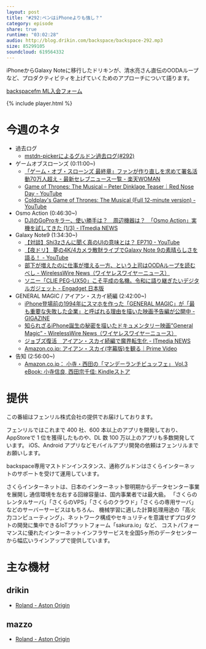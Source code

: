```yaml
---
layout: post
title: "#292:ペンはiPhoneよりも強し？"
category: episode
share: true
runtime: "03:02:28"
audio: http://blog.drikin.com/backspace/backspace-292.mp3
size: 85299105
soundcloud: 619564332
---
```


iPhoneからGalaxy Noteに移行したドリキンが、清水亮さん直伝のOODAループなど、プロダクティビティを上げていくためのアプローチについて語ります。

[backspacefm ML入会フォーム](http://backspace.us11.list-manage.com/subscribe?u=09c933bd3997c1d16dbed156a&id=84b6529b91)

{% include player.html %}


# 今週のネタ
* 過去ログ
  * [mstdn-pickerによるグルドン過去ログ(#292)](https://rbtnn.github.io/mstdn-picker/?instance=mstdn.guru&since_id=102114985855043731&max_id=102115933887353255)
* ゲームオブスローンズ (0:11:00~)
  * [「ゲーム・オブ・スローンズ 最終章」ファンが作り直しを求めて署名活動70万人超え - 最新セレブニュース一覧 - 楽天WOMAN](https://woman.infoseek.co.jp/news/celebrity/cinemacafenet_61595)
  * [Game of Thrones: The Musical – Peter Dinklage Teaser｜Red Nose Day - YouTube](https://www.youtube.com/watch?v=1URvDyzh8uI&list=RDJVqFkJ3suxQ&index=4)
  * [Coldplay's Game of Thrones: The Musical (Full 12-minute version) - YouTube](https://www.youtube.com/watch?v=zs7xO5P3Az4&list=RDJVqFkJ3suxQ&index=8)
* Osmo Action (0:46:30~)
  * [DJIのGoProキラー、使い勝手は？　周辺機器は？　「Osmo Action」実機を試してきた (1/3) - ITmedia NEWS](https://www.itmedia.co.jp/news/articles/1905/16/news139.html)
* Galaxy Note9 (1:34:30~)
  * [【対談】Shi3zさんに聞く真のUIの意味とは？ EP710 - YouTube](https://www.youtube.com/watch?v=29NrU8caedk)
  * [【夜ドリ】 夢の4K/4カメラ散財ライブでGalaxy Note 9の素晴らしさを語る！ - YouTube](https://youtu.be/vOvGF3tiGK8?t=1066)
  * [部下が増えたのに仕事が増える一方、という上司はOODAループを読むべし - WirelessWire News（ワイヤレスワイヤーニュース）](https://wirelesswire.jp/2019/05/70770/)
  * [ソニー「CLIE PEG-UX50」こそ平成の名機。令和に語り継ぎたいデジタルガジェット - Engadget 日本版](https://japanese.engadget.com/2019/04/30/clie-peg-ux50/)
* GENERAL MAGIC / アイアン・スカイ続編 (2:42:00~)
  * [iPhone登場前の1994年にスマホを作った「GENERAL MAGIC」が「最も重要な失敗した企業」と呼ばれる理由を描いた映画予告編が公開中 - GIGAZINE](https://gigazine.net/news/20180718-general-magic-trailer/)
  * [知られざるiPhone誕生の秘密を描いたドキュメンタリー映画”General Magic” - WirelessWire News（ワイヤレスワイヤーニュース）](https://wirelesswire.jp/2019/05/70830/)
  * [ジョブズ復活　アイアン・スカイ続編で魔界転生化 - ITmedia NEWS](https://www.itmedia.co.jp/news/articles/1905/17/news124.html)
  * [Amazon.co.jp: アイアン・スカイ(字幕版)を観る｜Prime Video](https://www.amazon.co.jp/gp/video/detail/B07JZJG7ZX)
* 告知 (2:56:00~)
  * [Amazon.co.jp： 小寺・西田の「マンデーランチビュッフェ」 Vol.3 eBook: 小寺信良, 西田宗千佳: Kindleストア](https://www.amazon.co.jp/%E5%B0%8F%E5%AF%BA%E3%83%BB%E8%A5%BF%E7%94%B0%E3%81%AE%E3%80%8C%E3%83%9E%E3%83%B3%E3%83%87%E3%83%BC%E3%83%A9%E3%83%B3%E3%83%81%E3%83%93%E3%83%A5%E3%83%83%E3%83%95%E3%82%A7%E3%80%8D-Vol-3-%E5%B0%8F%E5%AF%BA%E4%BF%A1%E8%89%AF-ebook/dp/B07RPLH5QN/)
  

# 提供

この番組はフェンリル株式会社の提供でお届けしております。

フェンリルではこれまで 400 社、600 本以上のアプリを開発しており、AppStoreで 1 位を獲得したものや、DL 数 100 万以上のアプリも多数開発しています。
iOS、Android アプリなどモバイルアプリ開発の依頼はフェンリルまでお願いします。

backspace専用マストドンインスタンス、通称グルドンはさくらインターネットのサポートを受けて運用しています。

さくらインターネットは、日本のインターネット黎明期からデータセンター事業を展開し
通信環境を左右する回線容量は、国内事業者では最大級。
「さくらのレンタルサーバ」「さくらのVPS」「さくらのクラウド」「さくらの専用サーバ」などのサーバーサービスはもちろん、
機械学習に適した計算処理用途の「高火力コンピューティング」、ネットワーク構成やセキュリティを意識せずプロダクトの開発に集中できるIoTプラットフォーム「sakura.io」など、
コストパフォーマンスに優れたインターネットインフラサービスを全国5ヶ所のデータセンターから幅広いラインアップで提供しています。

# 主な機材

## drikin
* [Roland - Aston Origin](http://amzn.asia/1OwAZ0w)

## mazzo
* [Roland - Aston Origin](http://amzn.asia/1OwAZ0w)
